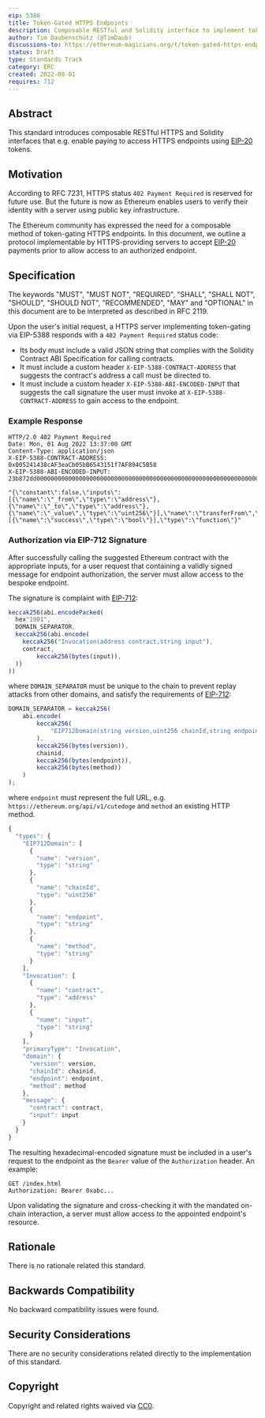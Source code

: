 ```yaml
---
eip: 5388
title: Token-Gated HTTPS Endpoints
description: Composable RESTful and Solidity interface to implement token-gated HTTPS endpoints usind data tokens.
author: Tim Daubenschütz (@TimDaub)
discussions-to: https://ethereum-magicians.org/t/token-gated-https-endpoints/10205
status: Draft
type: Standards Track
category: ERC
created: 2022-08-01
requires: 712
---
```


## Abstract

This standard introduces composable RESTful HTTPS and Solidity interfaces that e.g. enable paying to access HTTPS endpoints using [EIP-20](./eip-20.md) tokens.

## Motivation

According to RFC 7231, HTTPS status `402 Payment Required` is reserved for future use. But the future is now as Ethereum enables users to verify their identity with a server using public key infrastructure.

The Ethereum community has expressed the need for a composable method of token-gating HTTPS endpoints. In this document, we outline a protocol implementable by HTTPS-providing servers to accept [EIP-20](./eip-20.md) payments prior to allow access to an authorized endpoint.

## Specification

The keywords "MUST", "MUST NOT", "REQUIRED", "SHALL", "SHALL NOT", "SHOULD", "SHOULD NOT", "RECOMMENDED", "MAY" and "OPTIONAL" in this document are to be interpreted as described in RFC 2119.

Upon the user's initial request, a HTTPS server implementing token-gating via EIP-5388 responds with a `402 Payment Required` status code:

- Its body must include a valid JSON string that complies with the Solidity Contract ABI Specification for calling contracts.
- It must include a custom header `X-EIP-5388-CONTRACT-ADDRESS` that suggests the contract's address a call must be directed to.
- It must include a custom header `X-EIP-5388-ABI-ENCODED-INPUT` that suggests the call signature the user must invoke at `X-EIP-5388-CONTRACT-ADDRESS` to gain access to the endpoint.

### Example Response

```
HTTP/2.0 402 Payment Required
Date: Mon, 01 Aug 2022 13:37:00 GMT
Content-Type: application/json
X-EIP-5388-CONTRACT-ADDRESS: 0x005241438cAF3eaCb05bB6543151f7AF894C5B58
X-EIP-5388-ABI-ENCODED-INPUT: 23b872dd00000000000000000000000000000000000000000000000000000000000000000000000000000000000000000000000000000000000000000000000000000000000000000000000000000000000000000000000000000000000000000000007b

"{\"constant\":false,\"inputs\":[{\"name\":\"_from\",\"type\":\"address\"},{\"name\":\"_to\",\"type\":\"address\"},{\"name\":\"_value\",\"type\":\"uint256\"}],\"name\":\"transferFrom\",\"outputs\":[{\"name\":\"success\",\"type\":\"bool\"}],\"type\":\"function\"}"
```

### Authorization via EIP-712 Signature

After successfully calling the suggested Ethereum contract with the appropriate inputs, for a user request that containing a validly signed message for endpoint authorization, the server must allow access to the bespoke endpoint.

The signature is complaint with [EIP-712](./eip-712.md):

```js
keccak256(abi.encodePacked(
  hex"1901",
  DOMAIN_SEPARATOR,
  keccak256(abi.encode(
    keccak256("Invocation(address contract,string input"),
    contract,
		keccak256(bytes(input)),
  ))
))
```

where `DOMAIN_SEPARATOR` must be unique to the chain to prevent replay attacks from other domains, and satisfy the requirements of [EIP-712](./eip-712.md):

```js
DOMAIN_SEPARATOR = keccak256(
	abi.encode(
		keccak256(
			"EIP712Domain(string version,uint256 chainId,string endpoint,string method)"
		),
		keccak256(bytes(version)),
		chainid,
		keccak256(bytes(endpoint)),
		keccak256(bytes(method))
	)
);
```

where `endpoint` must represent the full URL, e.g. `https://ethereum.org/api/v1/cutedoge` and `method` an existing HTTP method.

```js
{
  "types": {
    "EIP712Domain": [
      {
        "name": "version",
        "type": "string"
      },
      {
        "name": "chainId",
        "type": "uint256"
      },
      {
        "name": "endpoint",
        "type": "string"
      },
      {
        "name": "method",
        "type": "string"
      }
    ],
    "Invocation": [
      {
        "name": "contract",
        "type": "address"
      },
      {
        "name": "input",
        "type": "string"
      }
    ],
    "primaryType": "Invocation",
    "domain": {
      "version": version,
      "chainId": chainid,
      "endpoint": endpoint,
      "method": method
    },
    "message": {
      "contract": contract,
      "input": input
    }
  }
}
```

The resulting hexadecimal-encoded signature must be included in a user's request to the endpoint as the `Bearer` value of the `Authorization` header. An example:

```
GET /index.html
Authorization: Bearer 0xabc...
```

Upon validating the signature and cross-checking it with the mandated on-chain interaction, a server must allow access to the appointed endpoint's resource.

## Rationale

There is no rationale related this standard.

## Backwards Compatibility

No backward compatibility issues were found.

## Security Considerations

There are no security considerations related directly to the implementation of this standard.

## Copyright

Copyright and related rights waived via [CC0](../LICENSE.md).
